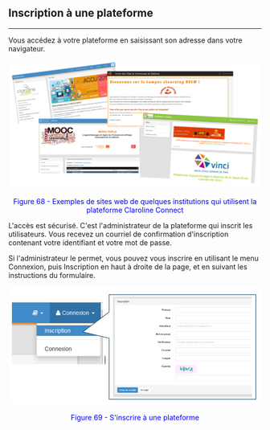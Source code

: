 ## Inscription à une plateforme
---


Vous accédez à votre plateforme en saisissant son adresse dans votre navigateur.

![](images/fig68.png)

<p style="text-align: center; color: blue">Figure 68 - Exemples de sites web de quelques institutions qui utilisent la plateforme Claroline Connect</p>

L'accès est sécurisé. C'est l'administrateur de la plateforme qui inscrit les utilisateurs.
Vous recevez un courriel de confirmation d'inscription contenant votre identifiant et votre mot de passe.

Si l'administrateur le permet, vous pouvez vous inscrire en utilisant le menu Connexion, puis Inscription en haut à droite de la page, et en suivant les instructions du formulaire.

![](images/fig69.jpg)

<p style="text-align: center; color: blue">Figure 69 - S'inscrire à une plateforme</p>
